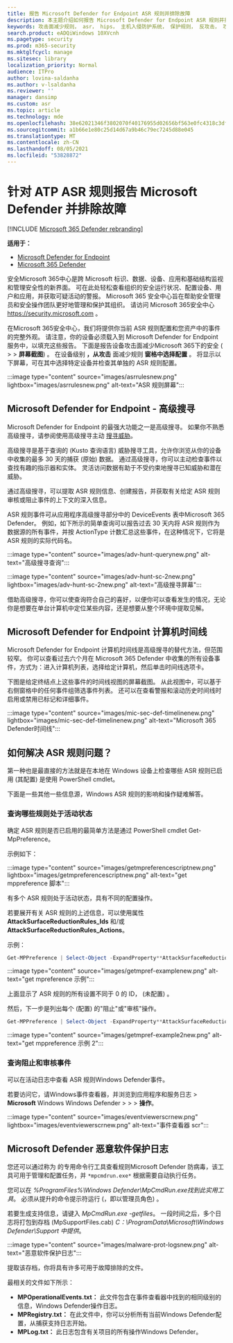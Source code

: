 ```yaml
---
title: 报告 Microsoft Defender for Endpoint ASR 规则并排除故障
description: 本主题介绍如何报告 Microsoft Defender for Endpoint ASR 规则并排除故障
keywords: 攻击面减少规则， asr， hips， 主机入侵防护系统， 保护规则， 反攻击， 攻击， 感染防护， microsoft defender 终结点
search.product: eADQiWindows 10XVcnh
ms.pagetype: security
ms.prod: m365-security
ms.mktglfcycl: manage
ms.sitesec: library
localization_priority: Normal
audience: ITPro
author: lovina-saldanha
ms.author: v-lsaldanha
ms.reviewer: ''
manager: dansimp
ms.custom: asr
ms.topic: article
ms.technology: mde
ms.openlocfilehash: 38e62021346f3802070f40176955d02656bf563e0fc4318c3df96bad1cad610f
ms.sourcegitcommit: a1b66e1e80c25d14d67a9b46c79ec7245d88e045
ms.translationtype: MT
ms.contentlocale: zh-CN
ms.lasthandoff: 08/05/2021
ms.locfileid: "53828872"
---
```

# <a name="report-and-troubleshoot-microsoft-defender-for-atp-asr-rules"></a>针对 ATP ASR 规则报告 Microsoft Defender 并排除故障

[!INCLUDE [Microsoft 365 Defender rebranding](../../includes/microsoft-defender.md)]

**适用于：**

- [Microsoft Defender for Endpoint](https://go.microsoft.com/fwlink/?linkid=2154037)
- [Microsoft 365 Defender](https://go.microsoft.com/fwlink/?linkid=2118804)

安全Microsoft 365中心是跨 Microsoft 标识、数据、设备、应用和基础结构监视和管理安全性的新界面。 可在此处轻松查看组织的安全运行状况、配置设备、用户和应用，并获取可疑活动的警报。 Microsoft 365 安全中心旨在帮助安全管理员和安全操作团队更好地管理和保护其组织。 请访问 Microsoft 365安全中心 <https://security.microsoft.com> 。

在Microsoft 365安全中心，我们将提供你当前 ASR 规则配置和您资产中的事件的完整外观。 请注意，你的设备必须载入到 Microsoft Defender for Endpoint 服务中，以填充这些报告。
下面是报告设备攻击面减少Microsoft 365下的安全 ( \>  \> **屏幕截图**) 。 在设备级别 **，从攻击** 面减少规则 **窗格中选择配置** 。 将显示以下屏幕，可在其中选择特定设备并检查其单独的 ASR 规则配置。

:::image type="content" source="images/asrrulesnew.png" lightbox="images/asrrulesnew.png" alt-text="ASR 规则屏幕":::

## <a name="microsoft-defender-for-endpoint---advanced-hunting"></a>Microsoft Defender for Endpoint - 高级搜寻

Microsoft Defender for Endpoint 的最强大功能之一是高级搜寻。 如果你不熟悉高级搜寻，请参阅使用高级搜寻主动 [搜寻威胁](advanced-hunting-overview.md)。

高级搜寻是基于查询的 (Kusto 查询语言) 威胁搜寻工具，允许你浏览从你的设备中收集的最多 30 天的捕获 (原始) 数据。 通过高级搜寻，你可以主动检查事件以查找有趣的指示器和实体。 灵活访问数据有助于不受约束地搜寻已知威胁和潜在威胁。

通过高级搜寻，可以提取 ASR 规则信息、创建报告，并获取有关给定 ASR 规则审核或阻止事件的上下文的深入信息。

ASR 规则事件可从应用程序高级搜寻部分中的 DeviceEvents 表中Microsoft 365 Defender。 例如，如下所示的简单查询可以报告过去 30 天内将 ASR 规则作为数据源的所有事件，并按 ActionType 计数汇总这些事件，在这种情况下，它将是 ASR 规则的实际代码名。

:::image type="content" source="images/adv-hunt-querynew.png" alt-text="高级搜寻查询":::

:::image type="content" source="images/adv-hunt-sc-2new.png" lightbox="images/adv-hunt-sc-2new.png" alt-text="高级搜寻屏幕":::

借助高级搜寻，你可以使查询符合自己的喜好，以便你可以查看发生的情况，无论你是想要在单台计算机中定位某些内容，还是想要从整个环境中提取见解。

## <a name="microsoft-defender-for-endpoint-machine-timeline"></a>Microsoft Defender for Endpoint 计算机时间线

Microsoft Defender for Endpoint 计算机时间线是高级搜寻的替代方法，但范围较窄。 你可以查看过去六个月在 Microsoft 365 Defender 中收集的所有设备事件，方式为：进入计算机列表，选择给定计算机，然后单击时间线选项卡。

下图是给定终结点上这些事件的时间线视图的屏幕截图。  从此视图中，可以基于右侧窗格中的任何事件组筛选事件列表。 还可以在查看警报和滚动历史时间线时启用或禁用已标记和详细事件。

:::image type="content" source="images/mic-sec-def-timelinenew.png" lightbox="images/mic-sec-def-timelinenew.png" alt-text="Microsoft 365 Defender时间线":::

## <a name="how-to-troubleshoot-asr-rules"></a>如何解决 ASR 规则问题？

第一种也是最直接的方法就是在本地在 Windows 设备上检查哪些 ASR 规则已启用 (其配置) 是使用 PowerShell cmdlet。

下面是一些其他一些信息源，Windows ASR 规则的影响和操作疑难解答。

### <a name="querying-which-rules-are-active"></a>查询哪些规则处于活动状态

确定 ASR 规则是否已启用的最简单方法是通过 PowerShell cmdlet Get-MpPreference。

示例如下：

:::image type="content" source="images/getmpreferencescriptnew.png" lightbox="images/getmpreferencescriptnew.png" alt-text="get mppreference 脚本":::

有多个 ASR 规则处于活动状态，具有不同的配置操作。

若要展开有关 ASR 规则的上述信息，可以使用属性 **AttackSurfaceReductionRules_Ids** 和/或 **AttackSurfaceReductionRules_Actions**。

示例：

```powershell
Get-MPPreference | Select-Object -ExpandProperty**AttackSurfaceReductionRules_Ids
```

:::image type="content" source="images/getmpref-examplenew.png" alt-text="get mpreference 示例":::

上面显示了 ASR 规则的所有设置不同于 0 的 ID， (未配置) 。

然后，下一步是列出每个 (配置) 的"阻止"或"审核"操作。

```powershell
Get-MPPreference | Select-Object -ExpandProperty**AttackSurfaceReductionRules_Actions
```

:::image type="content" source="images/getmpref-example2new.png" alt-text="get mppreference 示例 2":::

### <a name="querying-blocking-and-auditing-events"></a>查询阻止和审核事件

可以在活动日志中查看 ASR 规则Windows Defender事件。

若要访问它，请Windows事件查看器，并浏览到应用程序和服务日志  >  **Microsoft** Windows Windows Defender  >    >    >  **操作**。

:::image type="content" source="images/eventviewerscrnew.png" lightbox="images/eventviewerscrnew.png" alt-text="事件查看器 scr":::

## <a name="microsoft-defender-malware-protection-logs"></a>Microsoft Defender 恶意软件保护日志

您还可以通过称为 的专用命令行工具查看规则Microsoft Defender 防病毒，该工具可用于管理和配置任务，并 `*mpcmdrun.exe*` 根据需要自动执行任务。

您可以在 *%ProgramFiles%\Windows Defender\MpCmdRun.exe找到此实用工具*。 必须从提升的命令提示符运行 (，即以管理员角色) 。

若要生成支持信息，请键入 *MpCmdRun.exe -getfiles*。 一段时间之后，多个日志将打包到存档 (MpSupportFiles.cab) *C：\ProgramData\Microsoft\Windows Defender\Support 中提供*。

:::image type="content" source="images/malware-prot-logsnew.png" alt-text="恶意软件保护日志":::

提取该存档，你将具有许多可用于故障排除的文件。

最相关的文件如下所示：

- **MPOperationalEvents.txt：** 此文件包含在事件查看器中找到的相同级别的信息，Windows Defender操作日志。
- **MPRegistry.txt：** 在此文件中，你可以分析所有当前Windows Defender配置，从捕获支持日志开始。
- **MPLog.txt：** 此日志包含有关项目的所有操作Windows Defender。
